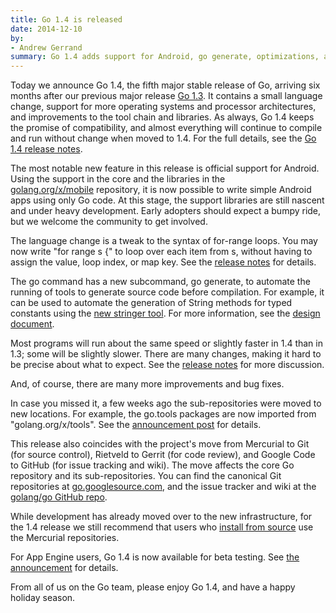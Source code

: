 ```yaml
---
title: Go 1.4 is released
date: 2014-12-10
by:
- Andrew Gerrand
summary: Go 1.4 adds support for Android, go generate, optimizations, and more.
---
```



Today we announce Go 1.4, the fifth major stable release of Go, arriving six
months after our previous major release [Go 1.3](/blog/go1.3).
It contains a small language change, support for more operating systems
and processor architectures, and improvements to the tool chain and libraries.
As always, Go 1.4 keeps the promise of compatibility, and almost everything
will continue to compile and run without change when moved to 1.4.
For the full details, see the [Go 1.4 release notes](/doc/go1.4).

The most notable new feature in this release is official support for Android.
Using the support in the core and the libraries in the
[golang.org/x/mobile](https://godoc.org/golang.org/x/mobile) repository,
it is now possible to write simple Android apps using only Go code.
At this stage, the support libraries are still nascent and under heavy development.
Early adopters should expect a bumpy ride, but we welcome the community to get involved.

The language change is a tweak to the syntax of for-range loops.
You may now write "for range s {" to loop over each item from s,
without having to assign the value, loop index, or map key.
See the [release notes](/doc/go1.4#forrange) for details.

The go command has a new subcommand, go generate, to automate the running of
tools to generate source code before compilation.
For example, it can be used to automate the generation of String methods for
typed constants using the
[new stringer tool](https://godoc.org/golang.org/x/tools/cmd/stringer/).
For more information, see the [design document](/s/go1.4-generate).

Most programs will run about the same speed or slightly faster in 1.4 than in
1.3; some will be slightly slower.
There are many changes, making it hard to be precise about what to expect.
See the [release notes](/doc/go1.4#performance) for more discussion.

And, of course, there are many more improvements and bug fixes.

In case you missed it, a few weeks ago the sub-repositories were moved to new locations.
For example, the go.tools packages are now imported from "golang.org/x/tools".
See the [announcement post](https://groups.google.com/d/msg/golang-announce/eD8dh3T9yyA/HDOEU_ZSmvAJ) for details.

This release also coincides with the project's move from Mercurial to Git (for
source control), Rietveld to Gerrit (for code review), and Google Code to
GitHub (for issue tracking and wiki).
The move affects the core Go repository and its sub-repositories.
You can find the canonical Git repositories at
[go.googlesource.com](https://go.googlesource.com),
and the issue tracker and wiki at the
[golang/go GitHub repo](https://github.com/golang/go).

While development has already moved over to the new infrastructure,
for the 1.4 release we still recommend that users who
[install from source](/doc/install/source)
use the Mercurial repositories.

For App Engine users, Go 1.4 is now available for beta testing.
See [the announcement](https://groups.google.com/d/msg/google-appengine-go/ndtQokV3oFo/25wV1W9JtywJ) for details.

From all of us on the Go team, please enjoy Go 1.4, and have a happy holiday season.
